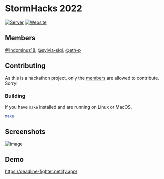 # StormHacks 2022
[![Server](https://github.com/Indominuz18/StormHack/actions/workflows/server-ci.yaml/badge.svg)](https://github.com/Indominuz18/StormHack/actions/workflows/server-ci.yaml) [![Website](https://github.com/Indominuz18/StormHack/actions/workflows/web-ci.yaml/badge.svg)](https://github.com/Indominuz18/StormHack/actions/workflows/web-ci.yaml)

## Members
[@Indominuz18](https://github.com/Indominuz18), [@sylvia-siqi](https://github.com/sylvia-siqi), [@eth-p](https://github.com/eth-p)

## Contributing
As this is a hackathon project, only the [members](#members) are allowed to contribute. Sorry!

### Building
If you have `make` installed and are running on Linux or MacOS,
```bash
make
```

## Screenshots
![image](https://user-images.githubusercontent.com/32112321/154837096-111f1263-e49b-4209-bcbc-1914099b44cb.png)

## Demo
https://deadline-fighter.netlify.app/
